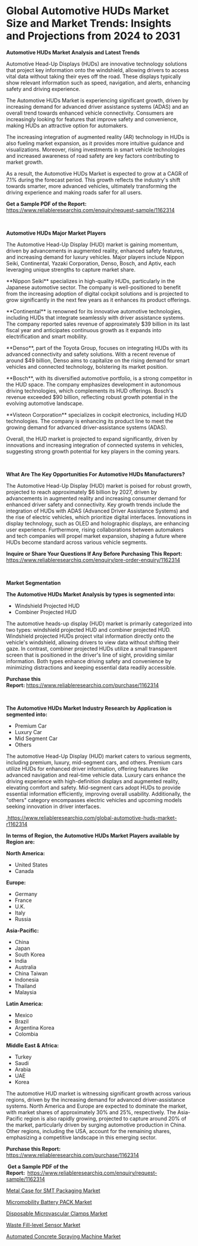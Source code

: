 <p><h1>Global Automotive HUDs Market Size and Market Trends: Insights and Projections from 2024 to 2031</h1></p><p><strong>Automotive HUDs Market Analysis and Latest Trends</strong></p>
<p><p>Automotive Head-Up Displays (HUDs) are innovative technology solutions that project key information onto the windshield, allowing drivers to access vital data without taking their eyes off the road. These displays typically show relevant information such as speed, navigation, and alerts, enhancing safety and driving experience. </p><p>The Automotive HUDs Market is experiencing significant growth, driven by increasing demand for advanced driver assistance systems (ADAS) and an overall trend towards enhanced vehicle connectivity. Consumers are increasingly looking for features that improve safety and convenience, making HUDs an attractive option for automakers. </p><p>The increasing integration of augmented reality (AR) technology in HUDs is also fueling market expansion, as it provides more intuitive guidance and visualizations. Moreover, rising investments in smart vehicle technologies and increased awareness of road safety are key factors contributing to market growth. </p><p>As a result, the Automotive HUDs Market is expected to grow at a CAGR of 7.1% during the forecast period. This growth reflects the industry's shift towards smarter, more advanced vehicles, ultimately transforming the driving experience and making roads safer for all users.</p></p>
<p><strong>Get a Sample PDF of the Report:&nbsp;</strong> <a href="https://www.reliableresearchiq.com/enquiry/request-sample/1162314?utm_campaign=1577&utm_medium=2&utm_source=Github&utm_content=ia&utm_term=12102024&utm_id=automotive-huds">https://www.reliableresearchiq.com/enquiry/request-sample/1162314</a></p>
<p>&nbsp;</p>
<p><strong>Automotive HUDs Major Market Players</strong></p>
<p><p>The Automotive Head-Up Display (HUD) market is gaining momentum, driven by advancements in augmented reality, enhanced safety features, and increasing demand for luxury vehicles. Major players include Nippon Seiki, Continental, Yazaki Corporation, Denso, Bosch, and Aptiv, each leveraging unique strengths to capture market share.</p><p>**Nippon Seiki** specializes in high-quality HUDs, particularly in the Japanese automotive sector. The company is well-positioned to benefit from the increasing adoption of digital cockpit solutions and is projected to grow significantly in the next few years as it enhances its product offerings.</p><p>**Continental** is renowned for its innovative automotive technologies, including HUDs that integrate seamlessly with driver assistance systems. The company reported sales revenue of approximately $39 billion in its last fiscal year and anticipates continuous growth as it expands into electrification and smart mobility.</p><p>**Denso**, part of the Toyota Group, focuses on integrating HUDs with its advanced connectivity and safety solutions. With a recent revenue of around $49 billion, Denso aims to capitalize on the rising demand for smart vehicles and connected technology, bolstering its market position.</p><p>**Bosch**, with its diversified automotive portfolio, is a strong competitor in the HUD space. The company emphasizes development in autonomous driving technologies, which complements its HUD offerings. Bosch's revenue exceeded $90 billion, reflecting robust growth potential in the evolving automotive landscape.</p><p>**Visteon Corporation** specializes in cockpit electronics, including HUD technologies. The company is enhancing its product line to meet the growing demand for advanced driver-assistance systems (ADAS). </p><p>Overall, the HUD market is projected to expand significantly, driven by innovations and increasing integration of connected systems in vehicles, suggesting strong growth potential for key players in the coming years.</p></p>
<p>&nbsp;</p>
<p><strong>What Are The Key Opportunities For Automotive HUDs Manufacturers?</strong></p>
<p><p>The Automotive Head-Up Display (HUD) market is poised for robust growth, projected to reach approximately $6 billion by 2027, driven by advancements in augmented reality and increasing consumer demand for enhanced driver safety and connectivity. Key growth trends include the integration of HUDs with ADAS (Advanced Driver Assistance Systems) and the rise of electric vehicles, which prioritize digital interfaces. Innovations in display technology, such as OLED and holographic displays, are enhancing user experience. Furthermore, rising collaborations between automakers and tech companies will propel market expansion, shaping a future where HUDs become standard across various vehicle segments.</p></p>
<p><strong>Inquire or Share Your Questions If Any Before Purchasing This Report:</strong> <a href="https://www.reliableresearchiq.com/enquiry/pre-order-enquiry/1162314?utm_campaign=1577&utm_medium=2&utm_source=Github&utm_content=ia&utm_term=12102024&utm_id=automotive-huds">https://www.reliableresearchiq.com/enquiry/pre-order-enquiry/1162314</a></p>
<p>&nbsp;</p>
<p><strong>Market Segmentation</strong></p>
<p><strong>The Automotive HUDs Market Analysis by types is segmented into:</strong></p>
<p><ul><li>Windshield Projected HUD</li><li>Combiner Projected HUD</li></ul></p>
<p><p>The automotive heads-up display (HUD) market is primarily categorized into two types: windshield projected HUD and combiner projected HUD. Windshield projected HUDs project vital information directly onto the vehicle's windshield, allowing drivers to view data without shifting their gaze. In contrast, combiner projected HUDs utilize a small transparent screen that is positioned in the driver's line of sight, providing similar information. Both types enhance driving safety and convenience by minimizing distractions and keeping essential data readily accessible.</p></p>
<p><strong>Purchase this Report:&nbsp;</strong><a href="https://www.reliableresearchiq.com/purchase/1162314?utm_campaign=1577&utm_medium=2&utm_source=Github&utm_content=ia&utm_term=12102024&utm_id=automotive-huds">https://www.reliableresearchiq.com/purchase/1162314</a></p>
<p>&nbsp;</p>
<p><strong>The Automotive HUDs Market Industry Research by Application is segmented into:</strong></p>
<p><ul><li>Premium Car</li><li>Luxury Car</li><li>Mid Segment Car</li><li>Others</li></ul></p>
<p><p>The automotive Head-Up Display (HUD) market caters to various segments, including premium, luxury, mid-segment cars, and others. Premium cars utilize HUDs for enhanced driver information, offering features like advanced navigation and real-time vehicle data. Luxury cars enhance the driving experience with high-definition displays and augmented reality, elevating comfort and safety. Mid-segment cars adopt HUDs to provide essential information efficiently, improving overall usability. Additionally, the "others" category encompasses electric vehicles and upcoming models seeking innovation in driver interfaces.</p></p>
<p><a href="https://www.reliableresearchiq.com/global-automotive-huds-market-r1162314?utm_campaign=1577&utm_medium=2&utm_source=Github&utm_content=ia&utm_term=12102024&utm_id=automotive-huds">&nbsp;https://www.reliableresearchiq.com/global-automotive-huds-market-r1162314</a></p>
<p><strong>In terms of Region, the Automotive HUDs Market Players available by Region are:</strong></p>
<p>
    <p> <strong> North America: </strong>
        <ul>
            <li>United States</li>
            <li>Canada</li>
        </ul>
        </p> 
    <p> <strong> Europe: </strong>
        <ul>
            <li>Germany</li>
            <li>France</li>
            <li>U.K.</li>
            <li>Italy</li>
            <li>Russia</li>
        </ul>
        </p> 
    <p> <strong> Asia-Pacific: </strong>
        <ul>
            <li>China</li>
            <li>Japan</li>
            <li>South Korea</li>
            <li>India</li>
            <li>Australia</li>
            <li>China Taiwan</li>
            <li>Indonesia</li>
            <li>Thailand</li>
            <li>Malaysia</li>
        </ul>
        </p> 
    <p> <strong> Latin America: </strong>
        <ul>
            <li>Mexico</li>
            <li>Brazil</li>
            <li>Argentina Korea</li>
            <li>Colombia</li>
        </ul>
        </p> 
    <p> <strong> Middle East & Africa: </strong>
        <ul>
            <li>Turkey</li>
            <li>Saudi</li>
            <li>Arabia</li>
            <li>UAE</li>
            <li>Korea</li>
        </ul>
    </p>
    </p>
<p><p>The automotive HUD market is witnessing significant growth across various regions, driven by the increasing demand for advanced driver-assistance systems. North America and Europe are expected to dominate the market, with market shares of approximately 30% and 25%, respectively. The Asia-Pacific region is also rapidly growing, projected to capture around 20% of the market, particularly driven by surging automotive production in China. Other regions, including the USA, account for the remaining shares, emphasizing a competitive landscape in this emerging sector.</p></p>
<p><strong>Purchase this Report: </strong><a href="https://www.reliableresearchiq.com/purchase/1162314?utm_campaign=1577&utm_medium=2&utm_source=Github&utm_content=ia&utm_term=12102024&utm_id=automotive-huds">https://www.reliableresearchiq.com/purchase/1162314</a></p>
<p>&nbsp;<strong>Get a Sample PDF of the Report:&nbsp;&nbsp;</strong><a href="https://www.reliableresearchiq.com/enquiry/request-sample/1162314?utm_campaign=1577&utm_medium=2&utm_source=Github&utm_content=ia&utm_term=12102024&utm_id=automotive-huds">https://www.reliableresearchiq.com/enquiry/request-sample/1162314</a></p>
<p><strong></strong></p>
<p><p><a href="https://www.linkedin.com/pulse/strategic-roadmap-success-global-metal-case-smt-packaging-wkqle?utm_campaign=1577&utm_medium=2&utm_source=Github&utm_content=ia&utm_term=12102024&utm_id=automotive-huds">Metal Case for SMT Packaging Market</a></p><p><a href="https://www.linkedin.com/pulse/driving-forces-global-micromobility-battery-pack-market-ppgle?utm_campaign=1577&utm_medium=2&utm_source=Github&utm_content=ia&utm_term=12102024&utm_id=automotive-huds">Micromobility Battery PACK Market</a></p><p><a href="https://github.com/MarciaRunte/Market-Research-Report-List-1/blob/main/disposable-microvascular-clamps-market.md?utm_campaign=1577&utm_medium=2&utm_source=Github&utm_content=ia&utm_term=12102024&utm_id=automotive-huds">Disposable Microvascular Clamps Market</a></p><p><a href="https://github.com/MariaWashington76/Market-Research-Report-List-1/blob/main/waste-fill-level-sensor-market.md?utm_campaign=1577&utm_medium=2&utm_source=Github&utm_content=ia&utm_term=12102024&utm_id=automotive-huds">Waste Fill-level Sensor Market</a></p><p><a href="https://www.linkedin.com/pulse/automated-concrete-spraying-machine-market-penetration-47zve?utm_campaign=1577&utm_medium=2&utm_source=Github&utm_content=ia&utm_term=12102024&utm_id=automotive-huds">Automated Concrete Spraying Machine Market</a></p></p>